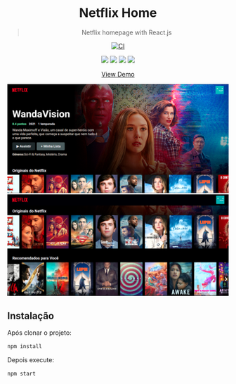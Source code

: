 <div align="center">
  
# Netflix Home
> Netflix homepage with React.js 

[![CI](https://github.com/LucasAlvaresA/netflix-clone/actions/workflows/gh-pages.yml/badge.svg)](https://github.com/LucasAlvaresA/netflix-clone/actions/workflows/gh-pages.yml)
  
<div>
  <img src="https://img.shields.io/badge/react%20-%2320232a.svg?&style=for-the-badge&logo=react&logoColor=%2361DAFB" />
  <img src="https://img.shields.io/badge/HTML5-E34F26?style=for-the-badge&logo=html5&logoColor=white"/>
  <img src="https://img.shields.io/badge/CSS3-1572B6?style=for-the-badge&logo=css3&logoColor=white" />
  <img src="https://img.shields.io/badge/JavaScript-323330?style=for-the-badge&logo=javascript&logoColor=F7DF1E"/>
</div>

[View Demo](https://lucasalvaresa.github.io/netflix-clone/#/)

</div>

![](image1.png) 
![](image2.png) 

## Instalação

Após clonar o projeto:

```sh
npm install 
```

Depois execute:

```sh
npm start
```
